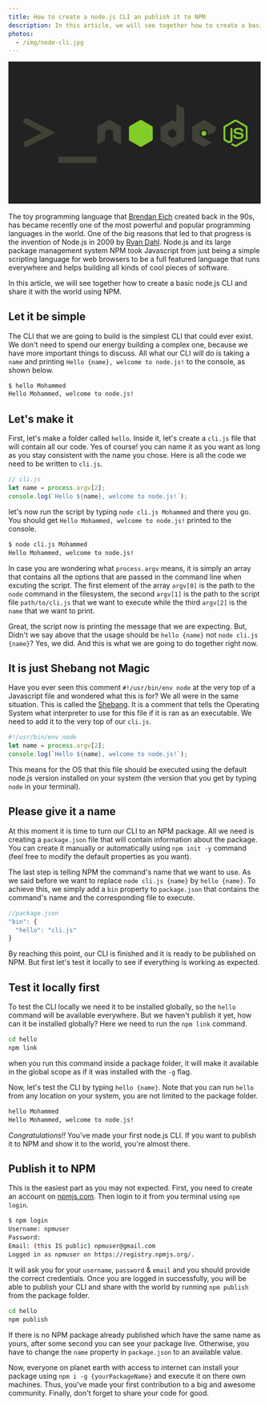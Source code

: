 ```yaml
---
title: How to create a node.js CLI an publish it to NPM
description: In this article, we will see together how to create a basic node.js CLI and share it with the world using NPM.
photos:
  - /img/node-cli.jpg
---
```


![node-cli](/img/node-cli.jpg)

The toy programming language that [Brendan Eich](https://en.wikipedia.org/wiki/Brendan_Eich) created back in the 90s, has became recently one of the most powerful and popular programming languages in the world. One of the big reasons that led to that progress is the invention of Node.js in 2009 by [Ryan Dahl](https://en.wikipedia.org/wiki/Ryan_Dahl). Node.js and its large package management system NPM took Javascript from just being a simple scripting language for web browsers to be a full featured language that runs everywhere and helps building all kinds of cool pieces of software.

In this article, we will see together how to create a basic node.js CLI and share it with the world using NPM.

## Let it be simple

The CLI that we are going to build is the simplest CLI that could ever exist. We don't need to spend our energy building a complex one, because we have more important things to discuss. All what our CLI will do is taking a `name` and printing `Hello {name}, welcome to node.js!` to the console, as shown below.

```bash
$ hello Mohammed
Hello Mohammed, welcome to node.js!
```

## Let's make it

First, let's make a folder called `hello`. Inside it, let's create a `cli.js` file that will contain all our code. Yes of course! you can name it as you want as long as you stay consistent with the name you chose. Here is all the code we need to be written to `cli.js`.

```js
// cli.js
let name = process.argv[2];
console.log(`Hello ${name}, welcome to node.js!`);
```

let's now run the script by typing `node cli.js Mohammed` and there you go. You should get `Hello Mohammed, welcome to node.js!` printed to the console.

```bash
$ node cli.js Mohammed
Hello Mohammed, welcome to node.js!
```

In case you are wondering what `process.argv` means, it is simply an array that contains all the options that are passed in the command line when excuting the script. The first element of the array `argv[0]` is the path to the `node` command in the filesystem, the second `argv[1]` is the path to the script file `path/to/cli.js` that we want to execute while the third `argv[2]` is the `name` that we want to print.

Great, the script now is printing the message that we are expecting. But, Didn't we say above that the usage should be `hello {name}` not `node cli.js {name}`? Yes, we did. And this is what we are going to do together right now.

## It is just Shebang not Magic

Have you ever seen this comment `#!/usr/bin/env node` at the very top of a Javascript file and wondered what this is for? We all were in the same situation. This is called the [Shebang](https://en.wikipedia.org/wiki/Shebang_&#40;Unix&#41;). It is a comment that tells the Operating System what interpreter to use for this file if it is ran as an executable. We need to add it to the very top of our `cli.js`.

```js
#!/usr/bin/env node
let name = process.argv[2];
console.log(`Hello ${name}, welcome to node.js!`);
```

This means for the OS that this file should be executed using the default node.js version installed on your system (the version that you get by typing `node` in your terminal).

## Please give it a name

At this moment it is time to turn our CLI to an NPM package. All we need is creating a `package.json` file that will contain information about the package. You can create it manually or automatically using `npm init -y` command (feel free to modify the default properties as you want).

The last step is telling NPM the command's name that we want to use. As we said before we want to replace `node cli.js {name}` by `hello {name}`. To achieve this, we simply add a `bin` property to `package.json` that contains the command's name and the corresponding file to execute.

```js
//package.json
"bin": {
  "hello": "cli.js"
}
```

By reaching this point, our CLI is finished and it is ready to be published on NPM. But first let's test it locally to see if everything is working as expected.

## Test it locally first

To test the CLI locally we need it to be installed globally, so the `hello` command will be available everywhere. But we haven't publish it yet, how can it be installed globally? Here we need to run the `npm link` command.

```bash
cd hello
npm link
```

when you run this command inside a package folder, it will make it available in the global scope as if it was installed with the `-g` flag.

Now, let's test the CLI by typing `hello {name}`. Note that you can run `hello` from any location on your system, you are not limited to the package folder.

```bash
hello Mohammed
Hello Mohammed, welcome to node.js!
```

*Congratulations!!* You've made your first node.js CLI. If you want to publish it to NPM and show it to the world, you're almost there.

## Publish it to NPM

This is the easiest part as you may not expected. First, you need to create an account on [npmjs.com](https://www.npmjs.com). Then login to it from you terminal using `npm login`.

```bash
$ npm login
Username: npmuser
Password:
Email: (this IS public) npmuser@gmail.com
Logged in as npmuser on https://registry.npmjs.org/.
```

It will ask you for your `username`, `password` & `email` and you should provide the correct credentials. Once you are logged in successfully, you will be able to publish your CLI and share with the world by running `npm publish` from the package folder.

```bash
cd hello
npm publish
```

If there is no NPM package already published which have the same name as yours, after some second you can see your package live. Otherwise, you have to change the `name` property in `package.json` to an available value.

Now, everyone on planet earth with access to internet can install your package using `npm i -g {yourPackageName}` and execute it on there own machines. Thus, you've made your first contribution to a big and awesome community. Finally, don't forget to share your code for good.
